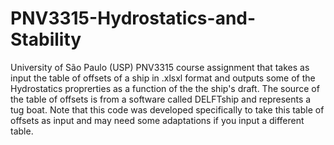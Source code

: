 # PNV3315-Hydrostatics-and-Stability
University of São Paulo (USP) PNV3315 course assignment that takes as input the table of offsets of a ship in .xlsxl format and outputs some of the Hydrostatics proprerties as a function of the the ship's draft. The source of the table of offsets is from a software called DELFTship and represents a tug boat. Note that this code was developed specifically to take this table of offsets as input and may need some adaptations if you input a different table. 
